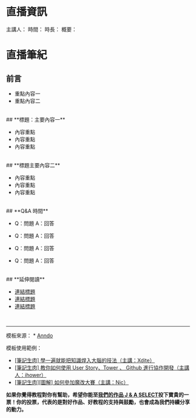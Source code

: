 
# **直播資訊**

主講人：
時間：
時長：
概要：


# **直播筆紀**

## **前言**

- 重點內容一
- 重點內容二


<br/>
## **標題：主要內容一**

- 內容重點
- 內容重點
- 內容重點


<br/>
## **標題主要內容二**

- 內容重點
- 內容重點
- 內容重點


<br/>
## **Q&A 時間**

* Q：問題
  A：回答

* Q：問題
  A：回答

* Q：問題
  A：回答

* Q：問題
  A：回答


<br/>
## **延伸閱讀**

* <a href="網址">連結標題</a>
* <a href="網址">連結標題</a>
* <a href="網址">連結標題</a>





<br/>
<hr/>
模板來源：
* <a href="http://anndo-blog.logdown.com/" target="_blank"> Anndo </a>

模板使用範例：

* <a href="http://anndo-blog.logdown.com/posts/1790227" target="_blank"> [筆記生肉] 學一遍就能把知識焊入大腦的技法（主講：Xdite） </a>
* <a href="http://anndo-blog.logdown.com/posts/1850784" target="_blank"> [筆記生肉] 教你如何使用 User Story、Tower 、 Github 進行協作開發（主講人：ihower） </a>
* <a href="http://anndo-blog.logdown.com/posts/1718564" target="_blank"> [筆記生肉][圖解] 如何參加魔改大賽（主講：Nic） </a>


**如果你覺得教程對你有幫助，希望你能至<a href="https://fullstack.xinshengdaxue.com/works/558" target="_blank">我們的作品 J & A SELECT</a>投下寶貴的一票！你的投票，代表的是對好作品、好教程的支持與鼓勵，也會成為我們持續分享的動力。**
